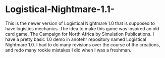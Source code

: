 # Logistical-Nightmare-1.1-
This is the newer version of Logistical Nightmare 1.0 that is supposed to have logistics mechanics. The idea to make this game was inspired an old card game, 
The Campaign for North Africa by Simulation Publications. I have a pretty basic 1.0 demo in anotehr repository named Logistical Nightmare 1.0. I had to do many revisions over the course of the creations, and redo many rookie mistakes I did when I was a freshman. 
